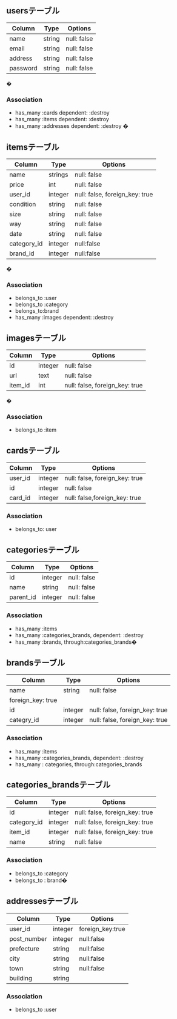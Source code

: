 ## usersテーブル 
|Column|Type|Options| 
|------|----|-------| 
|name|string|null: false| 
|email|string|null: false| 
|address|string|null: false| 
|password|string|null: false| 
�
### Association 
- has_many :cards dependent: :destroy
- has_many :items dependent: :destroy
- has_many :addresses dependent: :destroy
�
## itemsテーブル 
|Column|Type|Options| 
|------|----|-------| 
|name|strings|null: false| 
|price|int|null: false| 
|user_id|integer|null: false, foreign_key: true| 
|condition|string|null: false| 
|size|string|null: false| 
|way|string|null: false| 
|date|string|null: false|
|category_id|integer|null:false|
|brand_id|integer|null:false|
�
### Association 
- belongs_to :user 
- belongs_to :category 
- belongs_to:brand
- has_many :images dependent: :destroy 


## imagesテーブル
|Column|Type|Options| 
|------|----|-------| 
|id|integer|null: false| 
|url|text|null: false| 
|item_id|int|null: false, foreign_key: true|
�
### Association
- belongs_to :item  


## cardsテーブル 
|Column|Type|Options| 
|------|----|-------| 
|user_id|integer|null: false, foreign_key: true| 
|id|integer|null: false| 
|card_id|integer|null: false,foreign_key: true|  

### Association 
- belongs_to: user


## categoriesテーブル 
|Column|Type|Options| 
|------|----|-------| 
|id|integer|null: false| 
|name|string|null: false|
|parent_id|integer|null: false|

### Association 
- has_many :items
- has_many :categories_brands, dependent: :destroy
- has_many :brands, through:categories_brands�  


## brandsテーブル 
|Column|Type|Options| 
|------|----|-------| 
|name|string|null: false| 
 foreign_key: true| 
|id|integer|null: false, foreign_key: true| 
|categry_id|integer|null: false, foreign_key: true| 

### Association 
- has_many :items
- has_many :categories_brands, dependent: :destroy
- has_many : categories, through:categories_brands 


## categories_brandsテーブル 
|Column|Type|Options| 
|------|----|-------| 
|id|integer|null: false, foreign_key: true| 
|category_id|integer|null: false, foreign_key: true| 
|item_id|integer|null: false, foreign_key: true|
|name|string|null: false| 

### Association 
- belongs_to :category
- belongs_to : brand� 


## addressesテーブル
|Column|Type|Options| 
|------|----|-------|
|user_id|integer|foreign_key:true|
|post_number|integer|null:false|
|prefecture|string|null:false|
|city|string|null:false|
|town|string|null:false|
|building|string||

### Association
- belongs_to :user














